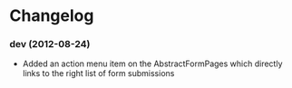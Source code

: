 Changelog
=========

### dev (2012-08-24)
* Added an action menu item on the AbstractFormPages which directly links to the right list of form submissions
